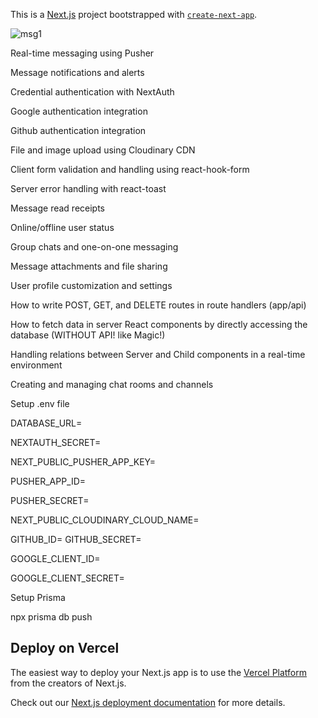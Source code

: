 This is a [Next.js](https://nextjs.org/) project bootstrapped with [`create-next-app`](https://github.com/vercel/next.js/tree/canary/packages/create-next-app).


![msg1](https://github.com/samik1234/messenger-clone-chat/assets/82882143/b36a0acd-e0e1-4a4f-bab8-fa41521427a4)


Real-time messaging using Pusher

Message notifications and alerts

Credential authentication with NextAuth

Google authentication integration

Github authentication integration

File and image upload using Cloudinary CDN

Client form validation and handling using react-hook-form

Server error handling with react-toast

Message read receipts

Online/offline user status

Group chats and one-on-one messaging

Message attachments and file sharing

User profile customization and settings

How to write POST, GET, and DELETE routes in route handlers (app/api)

How to fetch data in server React components by directly accessing the database (WITHOUT API! like Magic!)

Handling relations between Server and Child components in a real-time environment

Creating and managing chat rooms and channels







Setup .env file

DATABASE_URL=


NEXTAUTH_SECRET=

NEXT_PUBLIC_PUSHER_APP_KEY=

PUSHER_APP_ID=

PUSHER_SECRET=

NEXT_PUBLIC_CLOUDINARY_CLOUD_NAME=


GITHUB_ID=
GITHUB_SECRET=

GOOGLE_CLIENT_ID=

GOOGLE_CLIENT_SECRET=

Setup Prisma

npx prisma db push





## Deploy on Vercel

The easiest way to deploy your Next.js app is to use the [Vercel Platform](https://vercel.com/new?utm_medium=default-template&filter=next.js&utm_source=create-next-app&utm_campaign=create-next-app-readme) from the creators of Next.js.

Check out our [Next.js deployment documentation](https://nextjs.org/docs/deployment) for more details.
